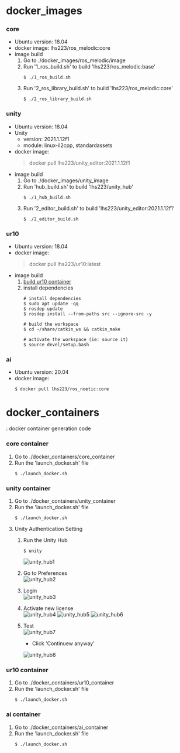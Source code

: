 # docker_images
### core
  * Ubuntu version: 18.04 
  * docker image: lhs223/ros_melodic:core
  * image build 
    1. Go to  ./docker_images/ros_melodic/image
    2. Run '1_ros_build.sh' to build 'lhs223/ros_melodic:base'
        ~~~
        $ ./1_ros_build.sh  
        ~~~
    3. Run '2_ros_library_build.sh' to build 'lhs223/ros_melodic:core'
        ~~~
        $ ./2_ros_library_build.sh
        ~~~
      
### unity
  * Ubuntu version: 18.04 
  * Unity 
    * version: 2021.1.12f1
    * module: linux-il2cpp, standardassets
  * docker image: 
    > docker pull lhs223/unity_editor:2021.1.12f1
  * image build 
    1. Go to  ./docker_images/unity_image
    2. Run 'hub_build.sh' to build 'lhs223/unity_hub'
        ~~~
        $ ./1_hub_build.sh  
        ~~~
    3. Run '2_editor_build.sh' to build 'lhs223/unity_editor:2021.1.12f1'
        ~~~
        $ ./2_editor_build.sh
        ~~~

### ur10 
  * Ubuntu version: 18.04 
  * docker image: 
    > docker pull lhs223/ur10:latest
  * image build
    1. [build ur10 container](ur10-container)
    2. install dependencies
        ~~~
        # install dependencies
        $ sudo apt update -qq  
        $ rosdep update  
        $ rosdep install --from-paths src --ignore-src -y  
        
        # build the workspace
        $ cd ~/share/catkin_ws && catkin_make
        
        # activate the workspace (ie: source it)
        $ source devel/setup.bash
        ~~~
     
### ai 
  * Ubuntu version: 20.04 
  * docker image: 
    ~~~
    $ docker pull lhs223/ros_noetic:core
    ~~~

# docker_containers
: docker container generation code
###  core container
  1. Go to  ./docker_containers/core_container
  2. Run the 'launch_docker.sh' file
      ~~~
      $ ./launch_docker.sh
      ~~~

### unity container
  1. Go to  ./docker_containers/unity_container
  2. Run the 'launch_docker.sh' file
      ~~~
      $ ./launch_docker.sh
      ~~~
  3. Unity Authentication Setting
      1) Run the Unity Hub
          ~~~
          $ unity   
          ~~~
          ![unity_hub1](https://user-images.githubusercontent.com/17296297/133916044-ed9fcb48-9ae0-4912-b6f5-6e5d2e5422a4.png)
      2) Go to Preferences      
          ![unity_hub2](https://user-images.githubusercontent.com/17296297/133916045-9e1797f5-9cba-4ad0-9881-b30ad017fea5.png)
      3) Login      
          ![unity_hub3](https://user-images.githubusercontent.com/17296297/133916046-a6c9148a-13cf-48bf-ac73-30966d44e61b.png)
      4) Activate new license       
          ![unity_hub4](https://user-images.githubusercontent.com/17296297/133916047-8995b8c2-f56c-4009-a74b-dd0f148d43ec.png)
          ![unity_hub5](https://user-images.githubusercontent.com/17296297/133916048-bc096ce9-e527-4ff8-863d-a7aa6f95dc0f.png)
          ![unity_hub6](https://user-images.githubusercontent.com/17296297/133916049-9c6c6941-ed46-4c49-925e-9674b36e17d6.png)
      5) Test       
          ![unity_hub7](https://user-images.githubusercontent.com/17296297/133916050-d6810e18-08f9-470e-a6d3-f2a80a56ad4e.png)
          * Click 'Continuew anyway'    

          ![unity_hub8](https://user-images.githubusercontent.com/17296297/133916051-d96d6fdc-0325-4def-99b5-7e7b437fd746.png)
      
### ur10 container
  1. Go to  ./docker_containers/ur10_container
  2. Run the 'launch_docker.sh' file
      ~~~
      $ ./launch_docker.sh
      ~~~

### ai container
  1. Go to  ./docker_containers/ai_container
  2. Run the 'launch_docker.sh' file
      ~~~
      $ ./launch_docker.sh
      ~~~
